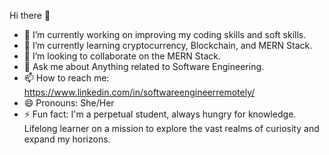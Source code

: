  Hi there 👋


- 🔭 I’m currently working on improving my coding skills and soft skills.
- 🌱 I’m currently learning cryptocurrency, Blockchain, and MERN Stack.
- 👯 I’m looking to collaborate on the MERN Stack.
- 💬 Ask me about Anything related to Software Engineering.
- 📫 How to reach me: https://www.linkedin.com/in/softwareengineerremotely/
- 😄 Pronouns: She/Her
- ⚡ Fun fact: I'm a perpetual student, always hungry for knowledge. Lifelong learner on a mission to explore the vast realms of curiosity and expand my horizons.
